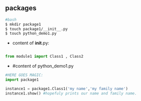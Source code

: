 packages
----
```bash
#bash
$ mkdir package1
$ touch package1/__init__.py
$ touch python_demo1.py
```


- content of __init__.py:

```python

from module1 import Class1 , Class2 
```

- #content of python_demo1.py

```python
#HERE GOES MAGIC:
import package1 

instance1 = package1.Class1('my name','my family name')
instance1.show() #hopefuly prints our name and family name.
```
